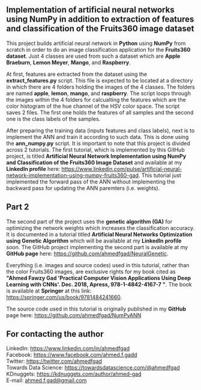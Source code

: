 ## Implementation of artificial neural networks using NumPy in addition to extraction of features and classification of the Fruits360 image dataset

This project builds artificial neural network in **Python** using **NumPy** from scratch in order to do an image classification application for the **Fruits360 dataset**. Just 4 classes are used from such a dataset which are **Apple Braeburn**, **Lemon Meyer**, **Mango**, and **Raspberry**.

At first, features are extracted from the dataset using the **extract_features.py** script. This file is expected to be located at a directory in which there are 4 folders holding the images of the 4 classes. The folders are named **apple**, **lemon**, **mango**, and **raspberry**. The script loops through the images within the 4 folders for calcualting the features which are the color histogram of the hue channel of the HSV color space. The script saves 2 files. The first one holds the features of all samples and the second one is the class labels of the samples.

After preparing the training data (inputs features and class labels), next is to implement the ANN and train it according to such data. This is done using the **ann_numpy.py** script. It is important to note that this project is divided across 2 tutorials. The first tutorial, which is implemented by this GitHub project, is titled **Artificial Neural Network Implementation using NumPy and Classification of the Fruits360 Image Dataset** and available at my **LinkedIn profile** here: https://www.linkedin.com/pulse/artificial-neural-network-implementation-using-numpy-fruits360-gad. This tutorial just implemented the forward pass of the ANN without implementing the backward pass for updating the ANN paremters (i.e. weights). 

## Part 2
The second part of the project uses the **genetic algorithm (GA)** for optimizing the network weights which increases the classification accuracy. It is documented in a tutorial titled **Artificial Neural Networks Optimization using Genetic Algorithm** which will be available at my **LinkedIn profile** soon. The GitHub project implementing the second part is available at my **GitHub page** here: https://github.com/ahmedfgad/NeuralGenetic.

Everything (i.e. images and source codes) used in this tutorial, rather than the color Fruits360 images, are exclusive rights for my book cited as **"Ahmed Fawzy Gad 'Practical Computer Vision Applications Using Deep Learning with CNNs'. Dec. 2018, Apress, 978-1-4842-4167-7 "**. The book is available at **Springer** at this link: https://springer.com/us/book/9781484241660.

The source code used in this tutorial is originally published in my **GitHub** page here: https://github.com/ahmedfgad/NumPyANN

## For contacting the author  
LinkedIn: https://www.linkedin.com/in/ahmedfgad  
Facebook: https://www.facebook.com/ahmed.f.gadd  
Twitter: https://twitter.com/ahmedfgad  
Towards Data Science: https://towardsdatascience.com/@ahmedfgad   
KDnuggets: https://kdnuggets.com/author/ahmed-gad   
E-mail: ahmed.f.gad@gmail.com
